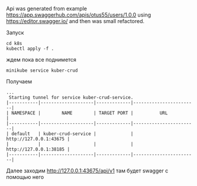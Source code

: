 Api was generated from example
https://app.swaggerhub.com/apis/otus55/users/1.0.0
using
https://editor.swagger.io/
and then was small refactored.

Запуск

```aidl
cd k8s
kubectl apply -f .
```

ждем пока все поднимется

```aidl
minikube service kuber-crud
```

Получаем

```aidl
...
 Starting tunnel for service kuber-crud-service.
|-----------|--------------------|-------------|------------------------|
| NAMESPACE |        NAME        | TARGET PORT |          URL           |
|-----------|--------------------|-------------|------------------------|
| default   | kuber-crud-service |             | http://127.0.0.1:43675 |
|           |                    |             | http://127.0.0.1:38185 |
|-----------|--------------------|-------------|------------------------|

```

Далее заходим http://127.0.0.1:43675/api/v1
там будет swagger с помощью него 
